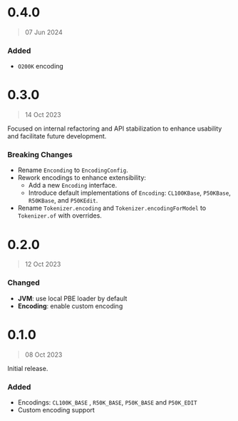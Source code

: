# 0.4.0
> 07 Jun 2024

### Added
- `O200K` encoding

# 0.3.0
> 14 Oct 2023

Focused on internal refactoring and API stabilization to enhance usability and facilitate future development.

### Breaking Changes
- Rename `Enconding` to `EncodingConfig`.
- Rework encodings to enhance extensibility:
    - Add a new `Encoding` interface.
    - Introduce default implementations of `Encoding`: `CL100KBase`, `P50KBase`, `R50KBase`, and `P50KEdit`.
- Rename `Tokenizer.encoding` and `Tokenizer.encodingForModel` to `Tokenizer.of` with overrides.

# 0.2.0
> 12 Oct 2023

### Changed
- **JVM**: use local PBE loader by default
- **Encoding**: enable custom encoding

# 0.1.0
> 08 Oct 2023

Initial release.

### Added
- Encodings: `CL100K_BASE` , `R50K_BASE`, `P50K_BASE` and `P50K_EDIT`
- Custom encoding support
